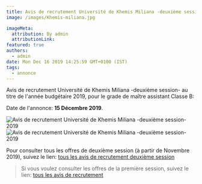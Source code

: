 ```yaml
---
title: Avis de recrutement Université de Khemis Miliana -deuxième session-
image: /images/Khemis-miliana.jpg

imageMeta:
  attribution: By admin
  attributionLink:
featured: true
authors:
  - admin
date: Mon Dec 16 2019 14:25:59 GMT+0100 (IST)
tags:
  - annonce
---
```

Avis de recrutement Université de Khemis Miliana -deuxième session- au titre de l'année budgétaire 2019, pour le grade de maître assistant Classe B:

Date de l'annonce: **15 Décembre 2019**.

![Avis de recrutement Université de Khemis Miliana -deuxième session- 2019](/images/avis-de-recr-khemis-miliana-deuxieme-session.jpg)
![Avis de recrutement Université de Khemis Miliana -deuxième session- 2019](/images/avis-de-recr-khemis-miliana-deuxieme-session-2.jpg)

Pour consulter tous les offres de deuxième session (à partir de Novembre 2019), suivez le lien: [tous les avis de recrutement deuxième session](/tous-les-avis-de-recrutement-mitre-assistant-classe-b-au-titre-de-l-annee-2019-deuxieme-session/)

>Si vous voulez consulter les offres de la première session, suivez le lien: [tous les avis de recrutement](/tous_les_avis_de_recrutement_annee_budgetaire_2019/)
